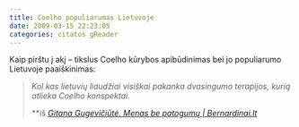 ```yaml
---
title: Coelho populiarumas Lietuvoje
date: 2009-03-15 22:23:05
categories: citatos gReader
---
```


Kaip pirštu į akį – tikslus Coelho kūrybos apibūdinimas bei jo populiarumo Lietuvoje paaiškinimas:

> *Kol kas lietuvių liaudžiai visiškai pakanka dvasingumo terapijos, kurią atlieka Coelho konspektai.*
>
> **iš *[Gitana Gugevičiūtė. Menas be patogumų | Bernardinai.lt](http://www.bernardinai.lt/index.php?url=articles%2F92598)*
